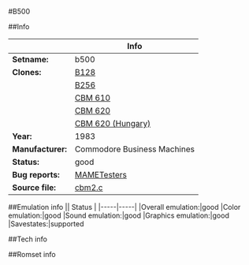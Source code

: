 #B500

##Info

||Info|
|-----|-----|
|**Setname:**|b500
|**Clones:**|[B128](b128.md)
||[B256](b256.md)
||[CBM 610](cbm610.md)
||[CBM 620](cbm620.md)
||[CBM 620 (Hungary)](cbm620_hu.md)
|**Year:**|1983
|**Manufacturer:**|Commodore Business Machines
|**Status:**|good
|**Bug reports:**|[MAMETesters](http://mametesters.org/view_all_set.php?type=1&temporary=y&search=cbm2.c)
|**Source file:**|[cbm2.c](https://github.com/mamedev/mame/blob/master/src/mess/drivers/cbm2.c)

##Emulation info
|| Status |
|-----|-----|
|Overall emulation:|good
|Color emulation:|good
|Sound emulation:|good
|Graphics emulation:|good
|Savestates:|supported

##Tech info

##Romset info

<!--- START OF EDITED COMMENT DO NOT TOUCH TEXT ABOVE-->
